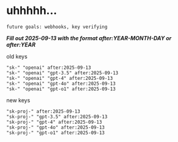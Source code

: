 # uhhhhh...

`future goals: webhooks, key verifying`



***Fill out 2025-09-13 with the format after:YEAR-MONTH-DAY or after:YEAR***

old keys
```
"sk-" "openai" after:2025-09-13
"sk-" "openai" "gpt-3.5" after:2025-09-13
"sk-" "openai" "gpt-4" after:2025-09-13
"sk-" "openai" "gpt-4o" after:2025-09-13
"sk-" "openai" "gpt-o1" after:2025-09-13
```

new keys
```
"sk-proj-" after:2025-09-13
"sk-proj-" "gpt-3.5" after:2025-09-13
"sk-proj-" "gpt-4" after:2025-09-13
"sk-proj-" "gpt-4o" after:2025-09-13
"sk-proj-" "gpt-o1" after:2025-09-13
```
